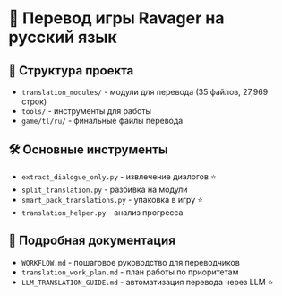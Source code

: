 # 🎯 Перевод игры Ravager на русский язык

## 📁 Структура проекта

- `translation_modules/` - модули для перевода (35 файлов, 27,969 строк)
- `tools/` - инструменты для работы
- `game/tl/ru/` - финальные файлы перевода

## 🛠️ Основные инструменты

- `extract_dialogue_only.py` - извлечение диалогов ⭐
- `split_translation.py` - разбивка на модули
- `smart_pack_translations.py` - упаковка в игру ⭐
- `translation_helper.py` - анализ прогресса

## 📖 Подробная документация

- `WORKFLOW.md` - пошаговое руководство для переводчиков
- `translation_work_plan.md` - план работы по приоритетам
- `LLM_TRANSLATION_GUIDE.md` - автоматизация перевода через LLM ⭐
